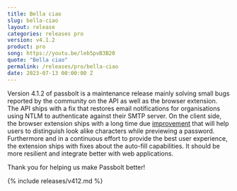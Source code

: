 ```yaml
---
title: Bella ciao
slug: bella-ciao
layout: release
categories: releases pro
version: v4.1.2
product: pro
song: https://youtu.be/leb5pvB3B20
quote: "Bella ciao"
permalink: /releases/pro/bella-ciao
date: 2023-07-13 00:00:00 Z
---
```


Version 4.1.2 of passbolt is a maintenance release mainly solving small bugs reported by the community on the API as well as the browser extension.
The API ships with a fix that restores email notifications for organisations using NTLM to authenticate against their SMTP server.
On the client side, the browser extension ships with a long time due [improvement](https://github.com/passbolt/passbolt_browser_extension/issues/188) that will help users to distinguish look alike characters while previewing a password. Furthermore and in a continuous effort to provide the best user experience, the extension ships with fixes about the auto-fill capabilities. It should be more resilient and integrate better with web applications.

Thank you for helping us make Passbolt better!

{% include releases/v412.md %}